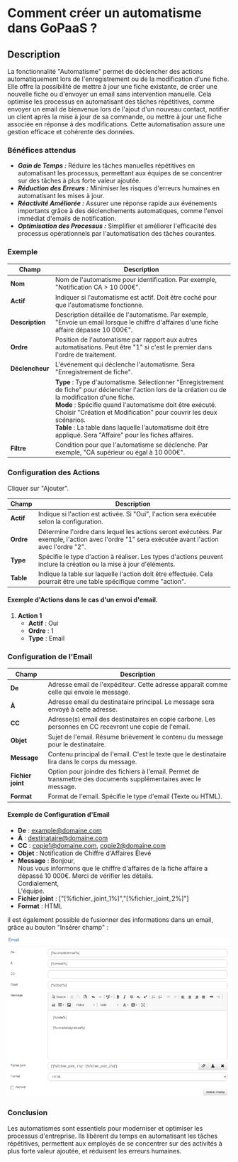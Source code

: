 
# Comment créer un automatisme dans GoPaaS ?

## Description

La fonctionnalité "Automatisme" permet de déclencher des actions automatiquement lors de l'enregistrement ou de la modification d'une fiche. Elle offre la possibilité de mettre à jour une fiche existante, de créer une nouvelle fiche ou d'envoyer un email sans intervention manuelle. Cela optimise les processus en automatisant des tâches répétitives, comme envoyer un email de bienvenue lors de l'ajout d'un nouveau contact, notifier un client après la mise à jour de sa commande, ou mettre à jour une fiche associée en réponse à des modifications. Cette automatisation assure une gestion efficace et cohérente des données.

### Bénéfices attendus
- ***Gain de Temps :*** Réduire les tâches manuelles répétitives en automatisant les processus, permettant aux équipes de se concentrer sur des tâches à plus forte valeur ajoutée.
- ***Réduction des Erreurs :*** Minimiser les risques d'erreurs humaines en automatisant les mises à jour.
- ***Réactivité Améliorée :*** Assurer une réponse rapide aux événements importants grâce à des déclenchements automatiques, comme l'envoi immédiat d'emails de notification.
- ***Optimisation des Processus :*** Simplifier et améliorer l'efficacité des processus opérationnels par l'automatisation des tâches courantes.

### Exemple

| **Champ**                      | **Description**                                                                                      |
|--------------------------------|------------------------------------------------------------------------------------------------------|
| **Nom**                        | Nom de l'automatisme pour identification. Par exemple, "Notification CA > 10 000€".                 |
| **Actif**                      | Indiquer si l'automatisme est actif. Doit être coché pour que l'automatisme fonctionne.             |
| **Description**                | Description détaillée de l'automatisme. Par exemple, "Envoie un email lorsque le chiffre d'affaires d'une fiche affaire dépasse 10 000€". |
| **Ordre**                      | Position de l'automatisme par rapport aux autres automatisations. Peut être "1" si c'est le premier dans l'ordre de traitement. |
| **Déclencheur**                | L'événement qui déclenche l'automatisme. Sera "Enregistrement de fiche".                             |
|           | **Type** : Type d'automatisme. Sélectionner "Enregistrement de fiche" pour déclencher l'action lors de la création ou de la modification d'une fiche.<br> **Mode** : Spécifie quand l'automatisme doit être exécuté. Choisir "Création et Modification" pour couvrir les deux scénarios.<br> **Table** : La table dans laquelle l'automatisme doit être appliqué. Sera "Affaire" pour les fiches affaires. |
| **Filtre**                     | Condition pour que l'automatisme se déclenche. Par exemple, "CA supérieur ou égal à 10 000€".                        |

### Configuration des Actions

Cliquer sur "Ajouter".

| **Champ** | **Description** |
|-----------|-----------------|
| **Actif** | Indique si l'action est activée. Si "Oui", l'action sera exécutée selon la configuration. |
| **Ordre** | Détermine l'ordre dans lequel les actions seront exécutées. Par exemple, l'action avec l'ordre "1" sera exécutée avant l'action avec l'ordre "2". |
| **Type**  | Spécifie le type d'action à réaliser. Les types d'actions peuvent inclure la création ou la mise à jour d'éléments. |
| **Table** | Indique la table sur laquelle l'action doit être effectuée. Cela pourrait être une table spécifique comme "action". |

#### Exemple d'Actions dans le cas d'un envoi d'email.

1. **Action 1**
   - **Actif** : Oui
   - **Ordre** : 1
   - **Type** : Email

### Configuration de l'Email

| **Champ**       | **Description**                                                                                      |
|-----------------|------------------------------------------------------------------------------------------------------|
| **De**          | Adresse email de l'expéditeur. Cette adresse apparaît comme celle qui envoie le message.             |
| **À**           | Adresse email du destinataire principal. Le message sera envoyé à cette adresse.                     |
| **CC**          | Adresse(s) email des destinataires en copie carbone. Les personnes en CC recevront une copie de l'email. |
| **Objet**       | Sujet de l'email. Résume brièvement le contenu du message pour le destinataire.                       |
| **Message**     | Contenu principal de l'email. C'est le texte que le destinataire lira dans le corps du message.       |
| **Fichier joint** | Option pour joindre des fichiers à l'email. Permet de transmettre des documents supplémentaires avec le message. |
| **Format**      | Format de l'email. Spécifie le type d'email (Texte ou HTML).|

#### Exemple de Configuration d'Email

- **De** : example@domaine.com
- **À** : destinataire@domaine.com
- **CC** : copie1@domaine.com, copie2@domaine.com
- **Objet** : Notification de Chiffre d'Affaires Élevé
- **Message** : Bonjour, <br> Nous vous informons que le chiffre d'affaires de la fiche affaire a dépassé 10 000€. Merci de vérifier les détails. <br> Cordialement, <br> L'équipe.
- **Fichier joint** : ["[%fichier_joint_1%]","[%fichier_joint_2%]"]
- **Format** : HTML

il est également possible de fusionner des informations dans un email, grâce au bouton "Insérer champ" :

![Exemple](images/image.png)

### Conclusion
Les automatismes sont essentiels pour moderniser et optimiser les processus d'entreprise. Ils libèrent du temps en automatisant les tâches répétitives, permettent aux employés de se concentrer sur des activités à plus forte valeur ajoutée, et réduisent les erreurs humaines.
